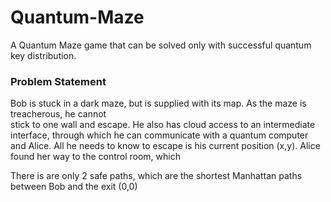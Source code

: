 # Quantum-Maze
A Quantum Maze game that can be solved only with successful quantum key distribution.

### Problem Statement
Bob is stuck in a dark maze, but is supplied with its map. As the maze is treacherous, he cannot  
stick to one wall and escape. He also has cloud access to an intermediate interface, through which he can communicate with a quantum computer and Alice.
All he needs to know to escape is his current position (x,y). Alice found her way to the control room, which 


There is are only 2 safe paths, which are the shortest Manhattan paths between Bob and the exit (0,0)


